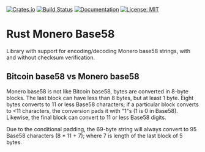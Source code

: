 [![Crates.io](https://img.shields.io/crates/v/base58-monero.svg)](https://crates.io/crates/base58-monero) [![Build Status](https://travis-ci.com/monero-rs/base58-monero-rs.svg?branch=master)](https://travis-ci.com/monero-rs/base58-monero-rs) [![Documentation](https://docs.rs/base58-monero/badge.svg)](https://docs.rs/base58-monero) [![License: MIT](https://img.shields.io/badge/License-MIT-yellow.svg)](https://opensource.org/licenses/MIT)

Rust Monero Base58
===

Library with support for encoding/decoding Monero base58 strings, with and without checksum verification.


## Bitcoin base58 vs Monero base58

Monero base58 is not like Bitcoin base58, bytes are converted in 8-byte blocks. The last block
can have less than 8 bytes, but at least 1 byte. Eight bytes converts to 11 or less Base58
characters; if a particular block converts to <11 characters, the conversion pads it with "1"s
(1 is 0 in Base58). Likewise, the final block can convert to 11 or less Base58 digits.

Due to the conditional padding, the 69-byte string will always convert to 95 Base58 characters
(8 * 11 + 7); where 7 is length of the last block of 5 bytes.
